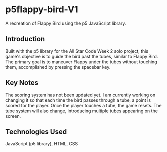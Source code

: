 # p5flappy-bird-V1

A recreation of Flappy Bird using the p5 JavaScript library.

## Introduction

Built with the p5 library for the All Star Code Week 2 solo project, this game's objective is to guide the bird past the tubes, similar to Flappy Bird. The primary goal is to maneuver Flappy under the tubes without touching them, accomplished by pressing the spacebar key.

## Key Notes

The scoring system has not been updated yet. I am currently working on changing it so that each time the bird passes through a tube, a point is scored for the player. Once the player touches a tube, the game resets. The tube system will also change, introducing multiple tubes appearing on the screen.

## Technologies Used

JavaScript (p5 library), HTML, CSS
